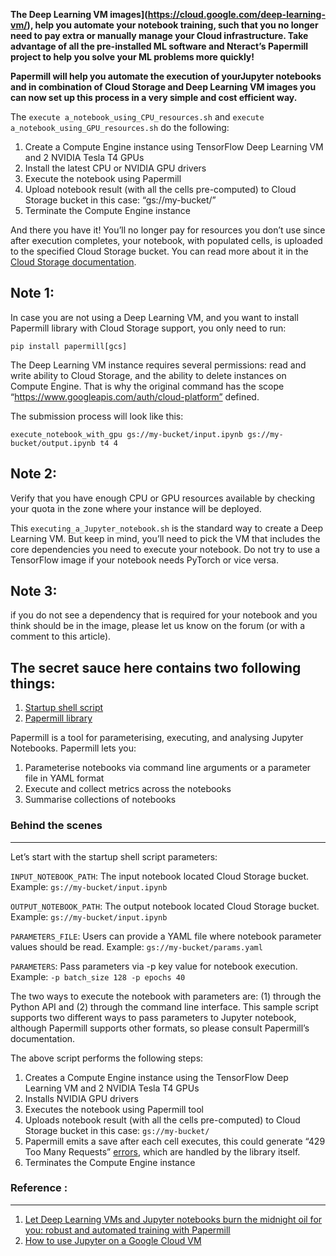 **The Deep Learning VM images](https://cloud.google.com/deep-learning-vm/),  help you automate your notebook training, such that you no longer need to pay extra or manually manage your Cloud infrastructure. Take advantage of all the pre-installed ML software and Nteract’s Papermill project to help you solve your ML problems more quickly!**

**Papermill will help you automate the execution of yourJupyter notebooks and in combination of Cloud Storage and Deep Learning VM images you can now set up this process in a very simple and cost efficient way.**

The ```execute a_notebook_using_CPU_resources.sh``` and ```execute a_notebook_using_GPU_resources.sh``` do the following:
1. Create a Compute Engine instance using TensorFlow Deep Learning VM and 2 NVIDIA Tesla T4 GPUs
2. Install the latest CPU or NVIDIA GPU drivers
3. Execute the notebook using Papermill
4. Upload notebook result (with all the cells pre-computed) to Cloud Storage bucket in this case: “gs://my-bucket/”
5. Terminate the Compute Engine instance

And there you have it! You’ll no longer pay for resources you don’t use since after execution completes, your notebook, with populated cells, is uploaded to the specified Cloud Storage bucket. You can read more about it in the [Cloud Storage documentation](https://cloud.google.com/storage/docs/creating-buckets#storage-create-bucket-gsutil).
## Note 1: 
In case you are not using a Deep Learning VM, and you want to install Papermill library with Cloud Storage support, you only need to run: 

```pip install papermill[gcs]```

The Deep Learning VM instance requires several permissions: read and write ability to Cloud Storage, and the ability to delete instances on Compute Engine. That is why the original command has the scope “https://www.googleapis.com/auth/cloud-platform” defined.

The submission process will look like this:
```
execute_notebook_with_gpu gs://my-bucket/input.ipynb gs://my-bucket/output.ipynb t4 4
```
## Note 2: 
Verify that you have enough CPU or GPU resources available by checking your quota in the zone where your instance will be deployed.

This ```executing_a_Jupyter_notebook.sh``` is the standard way to create a Deep Learning VM. But keep in mind, you’ll need to pick the VM that includes the core dependencies you need to execute your notebook. Do not try to use a TensorFlow image if your notebook needs PyTorch or vice versa.
## Note 3: 
if you do not see a dependency that is required for your notebook and you think should be in the image, please let us know on the forum (or with a comment to this article).

The secret sauce here contains two following things:
----------------------------------------------------
1. [Startup shell script](https://raw.githubusercontent.com/GoogleCloudPlatform/ml-on-gcp/master/dlvm/tools/scripts/notebook_executor.sh)
2. [Papermill library](https://papermill.readthedocs.io/en/latest/)

Papermill is a tool for parameterising, executing, and analysing Jupyter Notebooks. Papermill lets you:
1. Parameterise notebooks via command line arguments or a parameter file in YAML format
2. Execute and collect metrics across the notebooks
3. Summarise collections of notebooks

### Behind the scenes
---------------------
Let’s start with the startup shell script parameters:

```INPUT_NOTEBOOK_PATH```: The input notebook located Cloud Storage bucket.
Example: ```gs://my-bucket/input.ipynb```

```OUTPUT_NOTEBOOK_PATH```: The output notebook located Cloud Storage bucket.
Example: ```gs://my-bucket/input.ipynb```

```PARAMETERS_FILE```: Users can provide a YAML file where notebook parameter values should be read.
Example: ```gs://my-bucket/params.yaml```

```PARAMETERS```: Pass parameters via -p key value for notebook execution.
Example: ```-p batch_size 128 -p epochs 40```

The two ways to execute the notebook with parameters are: (1) through the Python API and (2) through the command line interface. This sample script supports two different ways to pass parameters to Jupyter notebook, although Papermill supports other formats, so please consult Papermill’s documentation.

The above script performs the following steps:

1. Creates a Compute Engine instance using the TensorFlow Deep Learning VM and 2 NVIDIA Tesla T4 GPUs
2. Installs NVIDIA GPU drivers
3. Executes the notebook using Papermill tool
4. Uploads notebook result (with all the cells pre-computed) to Cloud Storage bucket in this case: ```gs://my-bucket/```
5. Papermill emits a save after each cell executes, this could generate “429 Too Many Requests” [errors](https://github.com/nteract/papermill/issues/312), which are handled by the library itself.
6. Terminates the Compute Engine instance


### Reference :
---------------
1. [Let Deep Learning VMs and Jupyter notebooks burn the midnight oil for you: robust and automated training with Papermill](https://cloud.google.com/blog/products/ai-machine-learning/let-deep-learning-vms-and-jupyter-notebooks-to-burn-the-midnight-oil-for-you-robust-and-automated-training-with-papermill)
2. [How to use Jupyter on a Google Cloud VM](https://towardsdatascience.com/how-to-use-jupyter-on-a-google-cloud-vm-5ba1b473f4c2)
